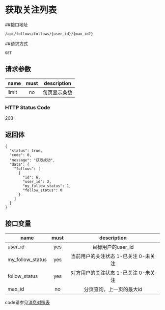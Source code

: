 # 获取关注列表

##接口地址

```
/api/follows/follows/{user_id}/{max_id?}
```

##请求方式

```
GET
```

## 请求参数

| name     | must     | description |
|----------|:--------:|:--------:|
|limit     | no       | 每页显示条数 |

### HTTP Status Code

200

## 返回体

```
{
  "status": true,
  "code": 0,
  "message": "获取成功",
  "data": {
    "follows": [
      {
        "id": 6,
        "user_id": 2,
        "my_follow_status": 1,
        "follow_status": 0
      }
    ]
  }
}
```

## 接口变量

| name     | must     | description |
|----------|:--------:|:--------:|
| user_id  | yes      | 目标用户的user_id |
| my_follow_status  | yes      | 当前用户的关注状态  1-已关注 0-未关注 |
| follow_status  | yes      | 对方用户的关注状态 1-已关注 0-未关注 |
| max_id   | no       | 分页查询，上一页的最大id |
code请参见[消息对照表](消息对照表.md)
